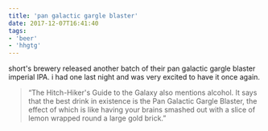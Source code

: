 ```yaml
---
title: 'pan galactic gargle blaster'
date: 2017-12-07T16:41:40
tags:
- 'beer'
- 'hhgtg'
---
```


short's brewery released another batch of their pan galactic gargle
blaster imperial IPA. i had one last night and was very excited to have
it once again.

> “The Hitch-Hiker's Guide to the Galaxy also mentions alcohol. It says
> that the best drink in existence is the Pan Galactic Gargle Blaster,
> the effect of which is like having your brains smashed out with a
> slice of lemon wrapped round a large gold brick.”

